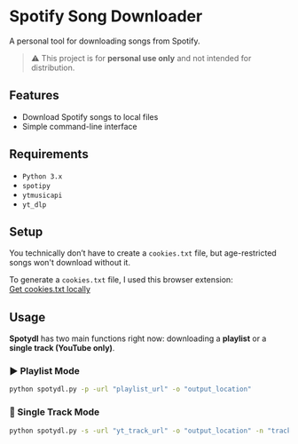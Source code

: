 # Spotify Song Downloader

A personal tool for downloading songs from Spotify.

> ⚠️ This project is for **personal use only** and not intended for distribution.

## Features

- Download Spotify songs to local files
- Simple command-line interface

## Requirements

- `Python 3.x`
- `spotipy`
- `ytmusicapi`
- `yt_dlp`

## Setup

You technically don’t have to create a `cookies.txt` file, but age-restricted songs won't download without it.

To generate a `cookies.txt` file, I used this browser extension:  
[Get cookies.txt locally](https://chromewebstore.google.com/detail/get-cookiestxt-locally/cclelndahbckbenkjhflpdbgdldlbecc)

## Usage

**Spotydl** has two main functions right now: downloading a **playlist** or a **single track (YouTube only)**.

### ▶️ Playlist Mode

```bash
python spotydl.py -p -url "playlist_url" -o "output_location"
```

### 🎵 Single Track Mode

```bash
python spotydl.py -s -url "yt_track_url" -o "output_location" -n "track_name"
```
